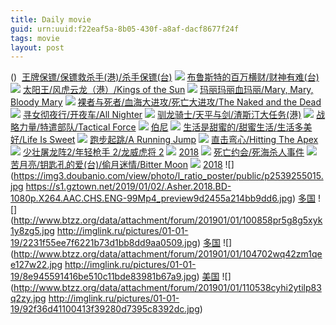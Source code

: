 ```yaml
---
title: Daily movie
guid: urn:uuid:f22eaf5a-8b05-430f-a8af-dacf8677f24f
tags: movie
layout: post
---
```


()
![]()
[王牌保镖/保镖救杀手(港)/杀手保镖(台)](magnet:?xt=urn:btih:5ae534d5c4c02619171e06c26d89ce06e1ac7395)
![](http://img.google.com.btba.xiaoeryi.com/upload/2017/10/30/923195308F0f84.big.jpg)
[布鲁斯特的百万横财/财神有难(台)](magnet:?xt=urn:btih:e1a970240a9da11146e8b4cb52bad2606821fa6a)
![](http://img.google.com.btba.xiaoeryi.com/upload/2019/01/02/6258435041X41n.big.jpg)
[太阳王/风虎云龙（港）/Kings of the Sun](magnet:?xt=urn:btih:916349e3dc2a97971ff3591fe87a30d7611a7bde)
![](http://img.google.com.btba.xiaoeryi.com/upload/2019/01/02/414n1525461R24.big.jpg)
[玛丽玛丽血玛丽/Mary, Mary, Bloody Mary](magnet:?xt=urn:btih:dd82030e375c730fabe8d15a77a4dc7557912bd5)
![](http://img.google.com.btba.xiaoeryi.com/upload/2019/01/02/6401444!21P754.big.jpg)
[裸者与死者/血海大进攻/死亡大进攻/The Naked and the Dead](magnet:?xt=urn:btih:faae78e810e62d6a6a01e4eaa5a7888820def6fb)
![](http://img.google.com.btba.xiaoeryi.com/upload/2019/01/02/IQ415401659261.big.jpg)
[寻女彻夜行/开夜车/All Nighter](magnet:?xt=urn:btih:25e515dab5fb71b8b747f48158f0514eec4c360b)
![](http://img.google.com.btba.xiaoeryi.com/upload/2019/01/02/84n447f7501361.big.jpg)
[驯龙骑士/天平与剑/渣斯汀大任务(港)](magnet:?xt=urn:btih:fcf552aa3b703c91bd1034b0f5517b1aabcefe21)
![](http://img.google.com.btba.xiaoeryi.com/upload/2016/07/30/954198XF278168.big.jpg)
[战略力量/特遣部队/Tactical Force](magnet:?xt=urn:btih:96e70cd3968c3db3941a68da2cecf7feeb40f28c)
![](http://img.google.com.btba.xiaoeryi.com/upload/2019/01/02/114786466E514Q.big.jpg)
[伯尼](magnet:?xt=urn:btih:56e6d52ef2989f0444c14364d32aa300bdb12205)
![](http://img.google.com.btba.xiaoeryi.com/upload/2014/10/31/z99zNgNNhggy.big.jpg)
[生活是甜蜜的/甜蜜生活/生活多美好/Life Is Sweet](magnet:?xt=urn:btih:198e697913bfcc45862789235a971232834ae98b)
![](http://img.google.com.btba.xiaoeryi.com/upload/2019/01/02/5641w6489019o7.big.jpg)
[跑步起跳/A Running Jump](magnet:?xt=urn:btih:186e489661c9559ec1a71dfc70fa813ff0620a4b)
![](http://img.google.com.btba.xiaoeryi.com/upload/2019/01/02/3R9443775d9611.big.jpg)
[直击弯心/Hitting The Apex](magnet:?xt=urn:btih:3c45d9d1f9bff5292914870cc343b0f4df713592)
![](http://img.google.com.btba.xiaoeryi.com/upload/2019/01/02/47677549G411M9.big.jpg)
[少壮屠龙阵2/年轻枪手 2/龙威虎将 2](magnet:?xt=urn:btih:7bdb213b96ae10e512021118a5ed6a40579af187)
![](http://img.google.com.btba.xiaoeryi.com/upload/2014/10/31/d1AddA6611A6.big.jpg)
[2018](magnet:?xt=urn:btih:EBDA0027131A9B4203B867F45FF7E62DE9B374C0)
![](https://s1.gztown.net/2019/01/02/.The.Old.Man.and.the.Gun.2018.WEB-1080p.X264.AAC.CHS.ENG-99Mp4_preview6b4a35f840e52e0c.jpg)
[死亡约会/死海杀人事件](magnet:?xt=urn:btih:e6ce0b257e9511d9a08247a5749881eb9f830703)
![](http://img.google.com.btba.xiaoeryi.com/upload/2014/10/31/TYypppypyTxZ.big.jpg)
[苦月亮/钥匙孔的爱(台)/偷月迷情/Bitter Moon](magnet:?xt=urn:btih:760115f8de1f1b700935b76c26ae8743e6d21c56)
![](http://img.google.com.btba.xiaoeryi.com/upload/2014/10/31/lSWUS2vsvflv.big.jpg)
[2018](magnet:?xt=urn:btih:9E8DFD21FF0A68736469FA05D0C75C3CD8D7D36D)
![](https://img3.doubanio.com/view/photo/l_ratio_poster/public/p2539255015.jpg
https://s1.gztown.net/2019/01/02/.Asher.2018.BD-1080p.X264.AAC.CHS.ENG-99Mp4_preview9d2455a214bb9dd6.jpg)
[多国](magnet:?xt=urn:btih:25154C9978B3045D925FE70ED40A4DAAAB2EF512)
![](http://www.btzz.org/data/attachment/forum/201901/01/100858pr5g8g5xyk1y8zg5.jpg
http://imglink.ru/pictures/01-01-19/2231f55ee7f6221b73d1bb8dd9aa0509.jpg)
[多国](magnet:?xt=urn:btih:80BD556A5658F1B7757F8015D084F186FEBCF499)
![](http://www.btzz.org/data/attachment/forum/201901/01/104702wq42zm1qee127w22.jpg
http://imglink.ru/pictures/01-01-19/8e945591416be510c11bde83981b67a9.jpg)
[美国](magnet:?xt=urn:btih:C4C8B8BF46ABF7C312F34125235E9B56A6A98329)
![](http://www.btzz.org/data/attachment/forum/201901/01/110538cyhi2ytilp83q2zy.jpg
http://imglink.ru/pictures/01-01-19/92f36d41100413f39280d7395c8392dc.jpg)
